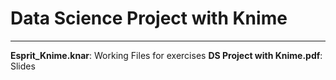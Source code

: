 # Data Science Project with Knime
---
**Esprit_Knime.knar**: Working Files for exercises
**DS Project with Knime.pdf**: Slides
